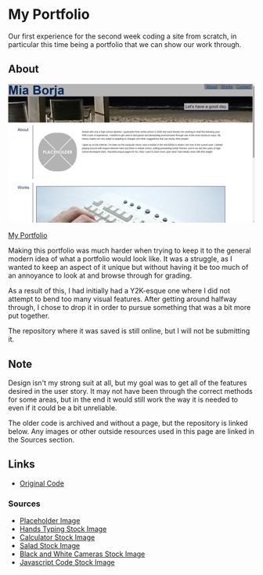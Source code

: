 # My Portfolio

Our first experience for the second week coding a site from scratch, in particular this time being a portfolio that we can show our work through.

## About

![portfolio screenshot](./assets/images/sitess.jpg)

[My Portfolio](https://pldbrja.github.io/mias-portfolio/)

Making this portfolio was much harder when trying to keep it to the general modern idea of what a portfolio would look like. It was a struggle, as I wanted to keep an aspect of it unique but without having it be too much of an annoyance to look at and browse through for grading. 

As a result of this, I had initially had a Y2K-esque one where I did not attempt to bend too many visual features. After getting around halfway through, I chose to drop it in order to pursue something that was a bit more put together. 

The repository where it was saved is still online, but I will not be submitting it.

## Note

Design isn't my strong suit at all, but my goal was to get all of the features desired in the user story. It may not have been through the correct methods for some areas, but in the end it would still work the way it is needed to even if it could be a bit unreliable.

The older code is archived and without a page, but the repository is linked below. Any images or other outside resources used in this page are linked in the Sources section.

## Links
* [Original Code](https://github.com/pldbrja/my-nice-portfolio)

### Sources
* [Placeholder Image](https://freesvg.org/graphic-placeholder)
* [Hands Typing Stock Image](https://www.freeimageslive.co.uk/free_stock_image/twohandtypingjpg)
* [Calculator Stock Image](https://www.stockvault.net/photo/194065/accounts)
* [Salad Stock Image](https://libreshot.com/fresh-salad/)
* [Black and White Cameras Stock Image](https://negativespace.co/collection-vintage-video-cameras/)
* [Javascript Code Stock Image](https://negativespace.co/wp-content/uploads/2017/08/negative-space-html-header-javascript-code-digital-buggu-thumb-1.jpg)